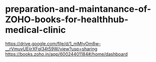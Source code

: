 # preparation-and-maintanance-of-ZOHO-books-for-healthhub-medical-clinic
https://drive.google.com/file/d/1_mMtyOm8w-__rVmuvUEijrXFql34t59W/view?usp=sharing
https://books.zoho.in/app/60024401184#/home/dashboard
